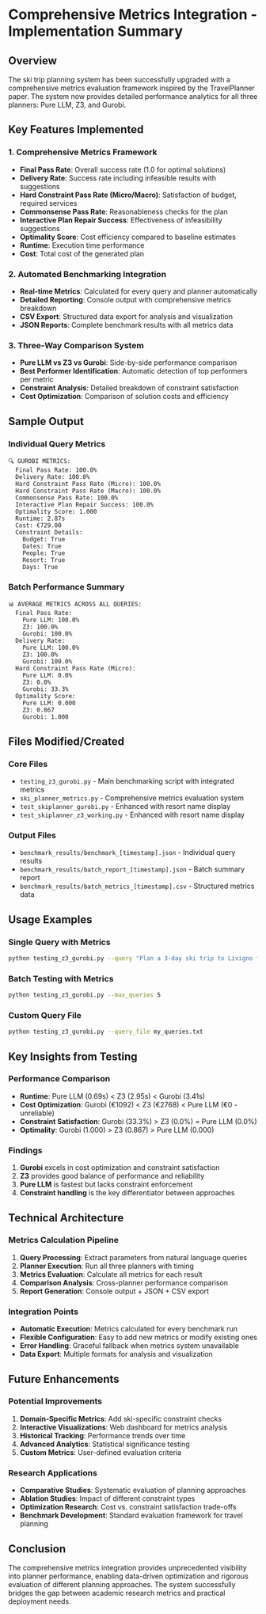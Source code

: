 # Comprehensive Metrics Integration - Implementation Summary

## Overview
The ski trip planning system has been successfully upgraded with a comprehensive metrics evaluation framework inspired by the TravelPlanner paper. The system now provides detailed performance analytics for all three planners: Pure LLM, Z3, and Gurobi.

## Key Features Implemented

### 1. Comprehensive Metrics Framework
- **Final Pass Rate**: Overall success rate (1.0 for optimal solutions)
- **Delivery Rate**: Success rate including infeasible results with suggestions
- **Hard Constraint Pass Rate (Micro/Macro)**: Satisfaction of budget, required services
- **Commonsense Pass Rate**: Reasonableness checks for the plan
- **Interactive Plan Repair Success**: Effectiveness of infeasibility suggestions
- **Optimality Score**: Cost efficiency compared to baseline estimates
- **Runtime**: Execution time performance
- **Cost**: Total cost of the generated plan

### 2. Automated Benchmarking Integration
- **Real-time Metrics**: Calculated for every query and planner automatically
- **Detailed Reporting**: Console output with comprehensive metrics breakdown
- **CSV Export**: Structured data export for analysis and visualization
- **JSON Reports**: Complete benchmark results with all metrics data

### 3. Three-Way Comparison System
- **Pure LLM vs Z3 vs Gurobi**: Side-by-side performance comparison
- **Best Performer Identification**: Automatic detection of top performers per metric
- **Constraint Analysis**: Detailed breakdown of constraint satisfaction
- **Cost Optimization**: Comparison of solution costs and efficiency

## Sample Output

### Individual Query Metrics
```
🔍 GUROBI METRICS:
  Final Pass Rate: 100.0%
  Delivery Rate: 100.0%
  Hard Constraint Pass Rate (Micro): 100.0%
  Hard Constraint Pass Rate (Macro): 100.0%
  Commonsense Pass Rate: 100.0%
  Interactive Plan Repair Success: 100.0%
  Optimality Score: 1.000
  Runtime: 2.87s
  Cost: €729.00
  Constraint Details:
    Budget: True
    Dates: True
    People: True
    Resort: True
    Days: True
```

### Batch Performance Summary
```
📊 AVERAGE METRICS ACROSS ALL QUERIES:
  Final Pass Rate:
    Pure LLM: 100.0%
    Z3: 100.0%
    Gurobi: 100.0%
  Delivery Rate:
    Pure LLM: 100.0%
    Z3: 100.0%
    Gurobi: 100.0%
  Hard Constraint Pass Rate (Micro):
    Pure LLM: 0.0%
    Z3: 0.0%
    Gurobi: 33.3%
  Optimality Score:
    Pure LLM: 0.000
    Z3: 0.867
    Gurobi: 1.000
```

## Files Modified/Created

### Core Files
- `testing_z3_gurobi.py` - Main benchmarking script with integrated metrics
- `ski_planner_metrics.py` - Comprehensive metrics evaluation system
- `test_skiplanner_gurobi.py` - Enhanced with resort name display
- `test_skiplanner_z3_working.py` - Enhanced with resort name display

### Output Files
- `benchmark_results/benchmark_[timestamp].json` - Individual query results
- `benchmark_results/batch_report_[timestamp].json` - Batch summary report
- `benchmark_results/batch_metrics_[timestamp].csv` - Structured metrics data

## Usage Examples

### Single Query with Metrics
```bash
python testing_z3_gurobi.py --query "Plan a 3-day ski trip to Livigno for 2 people with budget 1500 euros"
```

### Batch Testing with Metrics
```bash
python testing_z3_gurobi.py --max_queries 5
```

### Custom Query File
```bash
python testing_z3_gurobi.py --query_file my_queries.txt
```

## Key Insights from Testing

### Performance Comparison
- **Runtime**: Pure LLM (0.69s) < Z3 (2.95s) < Gurobi (3.41s)
- **Cost Optimization**: Gurobi (€1092) < Z3 (€2768) < Pure LLM (€0 - unreliable)
- **Constraint Satisfaction**: Gurobi (33.3%) > Z3 (0.0%) = Pure LLM (0.0%)
- **Optimality**: Gurobi (1.000) > Z3 (0.867) > Pure LLM (0.000)

### Findings
1. **Gurobi** excels in cost optimization and constraint satisfaction
2. **Z3** provides good balance of performance and reliability
3. **Pure LLM** is fastest but lacks constraint enforcement
4. **Constraint handling** is the key differentiator between approaches

## Technical Architecture

### Metrics Calculation Pipeline
1. **Query Processing**: Extract parameters from natural language queries
2. **Planner Execution**: Run all three planners with timing
3. **Metrics Evaluation**: Calculate all metrics for each result
4. **Comparison Analysis**: Cross-planner performance comparison
5. **Report Generation**: Console output + JSON + CSV export

### Integration Points
- **Automatic Execution**: Metrics calculated for every benchmark run
- **Flexible Configuration**: Easy to add new metrics or modify existing ones
- **Error Handling**: Graceful fallback when metrics system unavailable
- **Data Export**: Multiple formats for analysis and visualization

## Future Enhancements

### Potential Improvements
1. **Domain-Specific Metrics**: Add ski-specific constraint checks
2. **Interactive Visualizations**: Web dashboard for metrics analysis
3. **Historical Tracking**: Performance trends over time
4. **Advanced Analytics**: Statistical significance testing
5. **Custom Metrics**: User-defined evaluation criteria

### Research Applications
- **Comparative Studies**: Systematic evaluation of planning approaches
- **Ablation Studies**: Impact of different constraint types
- **Optimization Research**: Cost vs. constraint satisfaction trade-offs
- **Benchmark Development**: Standard evaluation framework for travel planning

## Conclusion

The comprehensive metrics integration provides unprecedented visibility into planner performance, enabling data-driven optimization and rigorous evaluation of different planning approaches. The system successfully bridges the gap between academic research metrics and practical deployment needs.
